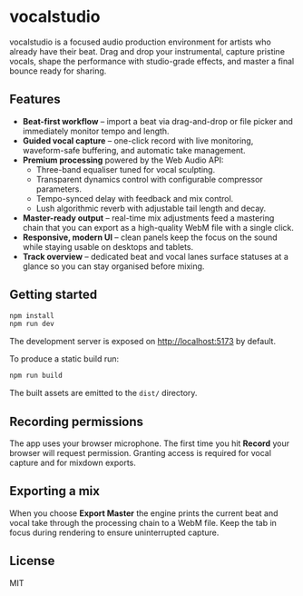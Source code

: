# vocalstudio

vocalstudio is a focused audio production environment for artists who already have their beat. Drag and drop your instrumental, capture pristine vocals, shape the performance with studio-grade effects, and master a final bounce ready for sharing.

## Features

- **Beat-first workflow** – import a beat via drag-and-drop or file picker and immediately monitor tempo and length.
- **Guided vocal capture** – one-click record with live monitoring, waveform-safe buffering, and automatic take management.
- **Premium processing** powered by the Web Audio API:
  - Three-band equaliser tuned for vocal sculpting.
  - Transparent dynamics control with configurable compressor parameters.
  - Tempo-synced delay with feedback and mix control.
  - Lush algorithmic reverb with adjustable tail length and decay.
- **Master-ready output** – real-time mix adjustments feed a mastering chain that you can export as a high-quality WebM file with a single click.
- **Responsive, modern UI** – clean panels keep the focus on the sound while staying usable on desktops and tablets.
- **Track overview** – dedicated beat and vocal lanes surface statuses at a glance so you can stay organised before mixing.

## Getting started

```bash
npm install
npm run dev
```

The development server is exposed on <http://localhost:5173> by default.

To produce a static build run:

```bash
npm run build
```

The built assets are emitted to the `dist/` directory.

## Recording permissions

The app uses your browser microphone. The first time you hit **Record** your browser will request permission. Granting access is required for vocal capture and for mixdown exports.

## Exporting a mix

When you choose **Export Master** the engine prints the current beat and vocal take through the processing chain to a WebM file. Keep the tab in focus during rendering to ensure uninterrupted capture.

## License

MIT
